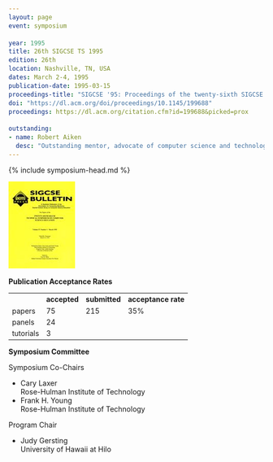```yaml
---
layout: page
event: symposium

year: 1995
title: 26th SIGCSE TS 1995
edition: 26th
location: Nashville, TN, USA
dates: March 2-4, 1995
publication-date: 1995-03-15
proceedings-title: "SIGCSE '95: Proceedings of the twenty-sixth SIGCSE Technical Symposium on Computer Science Education"
doi: "https://dl.acm.org/doi/proceedings/10.1145/199688"
proceedings: https://dl.acm.org/citation.cfm?id=199688&picked=prox

outstanding:
- name: Robert Aiken
  desc: "Outstanding mentor, advocate of computer science and technology education both in the United States and abroad."
---
```


{% include symposium-head.md %}

<img src="images/covers/SIGCSE95.jpg">

**Publication Acceptance Rates**

 <table class="table table-hover table-sm"><tbody><tr><th> </th>
<th>accepted</th>
<th>submitted</th>
<th>acceptance rate</th>
</tr><tr><td>papers</td>
<td>75</td>
<td>215</td>
<td>35%</td>
</tr><tr><td>panels</td>
<td>24</td>
<td></td>
<td></td>
</tr><tr><td>tutorials</td>
<td>3</td>
<td></td>
<td></td>
</tr></tbody></table>                  


**Symposium Committee**

Symposium Co-Chairs

-   Cary Laxer\
    Rose-Hulman Institute of Technology
-   Frank H. Young\
    Rose-Hulman Institute of Technology

Program Chair

-   Judy Gersting\
    University of Hawaii at Hilo
